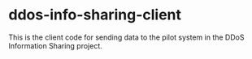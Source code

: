 # ddos-info-sharing-client
This is the client code for sending data to the pilot system in the DDoS Information Sharing project.
